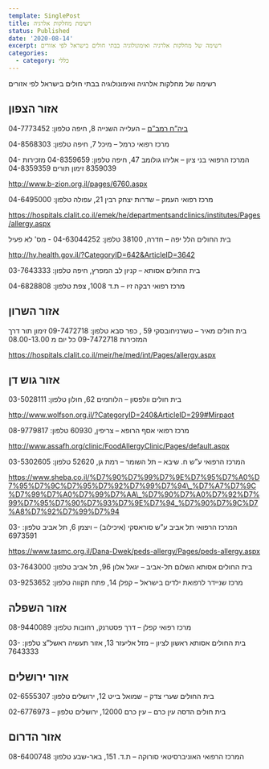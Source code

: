 ```yaml
---
template: SinglePost
title: רשימת מחלקות אלרגיה
status: Published
date: '2020-08-14'
excerpt: רשימה של מחלקות אלרגיה ואימונולוגיה בבתי חולים בישראל לפי אזורים
categories:
  - category: כללי
---
```

רשימה של מחלקות אלרגיה ואימונולוגיה בבתי חולים בישראל לפי אזורים

## אזור הצפון

[ביה”ח רמב”ם](https://www.rambam.org.il/?catid=%7BB48B7042-0758-46D4-AED4-FE54E4A844F7%7D) – העלייה השנייה 8, חיפה טלפון: 04-7773452

מרכז רפואי כרמל – מיכל 7, חיפה טלפון: 04-8568303

המרכז הרפואי בני ציון – אליהו גולומב 47, חיפה טלפון: 04-8359659 מזכירות 04-8359039 זימון תורים 04-8359359

http://www.b-zion.org.il/pages/6760.aspx

מרכז רפואי העמק – שדרות יצחק רבין 21, עפולה טלפון: 04-6495000

https://hospitals.clalit.co.il/emek/he/departmentsandclinics/institutes/Pages/allergy.aspx

בית החולים הלל יפה – חדרה, 38100 טלפון: 04-63044252 - מס' לא פעיל

http://hy.health.gov.il/?CategoryID=642&ArticleID=3642

בית החולים אסותא – קניון לב המפרץ, חיפה טלפון: 03-7643333

מרכז רפואי רבקה זיו – ת.ד 1008, צפת טלפון: 04-6828808

## אזור השרון

בית חולים מאיר – טשרניחובסקי 59 , כפר סבא טלפון: 09-7472718 זימון תור דרך המזכירות 09-7472718 כל יום מ 08.00-13.00

https://hospitals.clalit.co.il/meir/he/med/int/Pages/allergy.aspx

## אזור גוש דן

בית חולים וולפסון – הלוחמים 62, חולון טלפון: 03-5028111

http://www.wolfson.org.il/?CategoryID=240&ArticleID=299#Mirpaot

מרכז רפואי אסף הרופא – צריפין, 60930 טלפון: 08-9779817

http://www.assafh.org/clinic/FoodAllergyClinic/Pages/default.aspx

המרכז הרפואי ע”ש ח. שיבא – תל השומר – רמת גן, 52620 טלפון: 03-5302605

https://www.sheba.co.il/%D7%90%D7%99%D7%9E%D7%95%D7%A0%D7%95%D7%9C%D7%95%D7%92%D7%99%D7%94\_%D7%A7%D7%9C%D7%99%D7%A0%D7%99%D7%AA\_%D7%90%D7%A0%D7%92%D7%99%D7%95%D7%90%D7%93%D7%9E%D7%94_%D7%90%D7%9C%D7%A8%D7%92%D7%99%D7%94

המרכז הרפואי תל אביב ע”ש סוראסקי (איכילוב) – ויצמן 6, תל אביב טלפון: 03-6973591

https://www.tasmc.org.il/Dana-Dwek/peds-allergy/Pages/peds-allergy.aspx

בית החולים אסותא השלום תל-אביב – יגאל אלון 96, תל אביב טלפון: 03-7643000

מרכז שניידר לרפואת ילדים בישראל – קפלן 14, פתח תקווה טלפון: 03-9253652

## אזור השפלה

מרכז רפואי קפלן – דרך פסטרנק, רחובות טלפון: 08-9440089

בית החולים אסותא ראשון לציון – מזל אליעזר 13, אזור תעשיה ראשל”צ טלפון: 03-7643333

## אזור ירושלים

בית החולים שערי צדק – שמואל בייט 12, ירושלים טלפון: 02-6555307

בית חולים הדסה עין כרם – עין כרם 12000, ירושלים טלפון – 02-6776973

## אזור הדרום

המרכז הרפואי האוניברסיטאי סורוקה – ת.ד. 151, באר-שבע טלפון: 08-6400748
